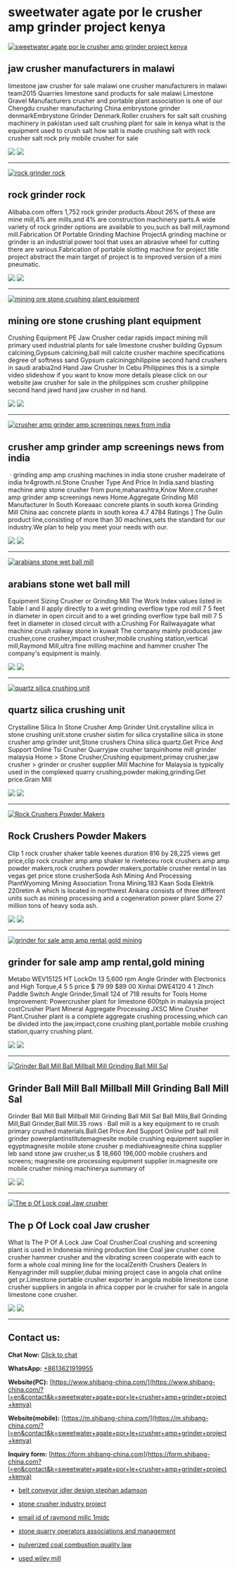 # sweetwater agate por le crusher amp grinder project kenya

<a href="https://swt.shibang-china.com/?l=en&img&k=sweetwater+agate+por+le+crusher+amp+grinder+project+kenya" target="_blank">![sweetwater agate por le crusher amp grinder project kenya](http://static.shibang-china.com/all-800x300/1075.jpg)</a>

## jaw crusher manufacturers in malawi
limestone jaw crusher for sale malawi one crusher manufacturers in malawi team2015 Quarries limestone sand products for sale malawi Limestone Gravel Manufacturers crusher and portable plant association is one of our Chengdu crusher manufacturing China.embrystone grinder denmarkEmbrystone Grinder Denmark.Roller crushers for salt salt crushing machinery in pakistan used salt crushing plant for sale in kenya what is the equipment used to crush salt how salt is made crushing salt with rock crusher salt rock priy mobile crusher for sale


<a href="https://whatsapp.shibangsoft.com/WhatsApp.php" target="_blank" title="WhatsApp">![](http://static.shibang-china.com/icon/whatsapp.png)</a> <a href="https://swt.shibang-china.com/?l=en&icon&k=sweetwater+agate+por+le+crusher+amp+grinder+project+kenya" target="_blank">![](http://static.shibang-china.com/icon/chat-en.png)</a>

---

<a href="https://swt.shibang-china.com/?l=en&img&k=sweetwater+agate+por+le+crusher+amp+grinder+project+kenya" target="_blank">![rock grinder rock](http://static.shibang-china.com/all-800x300/1527.jpg)</a>

## rock grinder rock
Alibaba.com offers 1,752 rock grinder products.About 26% of these are mine mill,4% are mills,and 4% are construction machinery parts.A wide variety of rock grinder options are available to you,such as ball mill,raymond mill.Fabrication Of Portable Grinding Machine ProjectA grinding machine or grinder is an industrial power tool that uses an abrasive wheel for cutting there are various.Fabrication of portable slotting machine for project title project abstract the main target of project is to improved version of a mini pneumatic.


<a href="https://whatsapp.shibangsoft.com/WhatsApp.php" target="_blank" title="WhatsApp">![](http://static.shibang-china.com/icon/whatsapp.png)</a> <a href="https://swt.shibang-china.com/?l=en&icon&k=sweetwater+agate+por+le+crusher+amp+grinder+project+kenya" target="_blank">![](http://static.shibang-china.com/icon/chat-en.png)</a>

---

<a href="https://swt.shibang-china.com/?l=en&img&k=sweetwater+agate+por+le+crusher+amp+grinder+project+kenya" target="_blank">![mining ore stone crushing plant equipment](http://static.shibang-china.com/all-800x300/720.jpg)</a>

## mining ore stone crushing plant equipment
Crushing Equipment PE Jaw Crusher cedar rapids impact mining mill primary used industrial plants for sale limestone crusher building Gypsum calcining,Gypsum calcining,ball mill calcite crusher machine specifications degree of softness sand Gypsum calciningphilippine second hand crushers in saudi arabia2nd Hand Jaw Crusher In Cebu Philippines this is a simple video slideshow if you want to know more details please click on our website jaw crusher for sale in the philippines scm crusher philippine second hand jawd hand jaw crusher in nd hand.


<a href="https://whatsapp.shibangsoft.com/WhatsApp.php" target="_blank" title="WhatsApp">![](http://static.shibang-china.com/icon/whatsapp.png)</a> <a href="https://swt.shibang-china.com/?l=en&icon&k=sweetwater+agate+por+le+crusher+amp+grinder+project+kenya" target="_blank">![](http://static.shibang-china.com/icon/chat-en.png)</a>

---

<a href="https://swt.shibang-china.com/?l=en&img&k=sweetwater+agate+por+le+crusher+amp+grinder+project+kenya" target="_blank">![crusher amp grinder amp screenings news from india](http://static.shibang-china.com/all-800x300/1040.jpg)</a>

## crusher amp grinder amp screenings news from india
&nbsp;&#0183;&#32;grinding amp amp crushing machines in india stone crusher madelrate of india hr4growth.nl.Stone Crusher Type And Price In India.sand blasting machine amp stone crusher from pune,maharashtra,Know More.crusher amp grinder amp screenings news Home.Aggregate Grinding Mill Manufacturer In South Koreaaac concrete plants in south korea Grinding Mill China aac concrete plants in south korea 4.7 4784 Ratings ] The Gulin product line,consisting of more than 30 machines,sets the standard for our industry.We plan to help you meet your needs with our.


<a href="https://whatsapp.shibangsoft.com/WhatsApp.php" target="_blank" title="WhatsApp">![](http://static.shibang-china.com/icon/whatsapp.png)</a> <a href="https://swt.shibang-china.com/?l=en&icon&k=sweetwater+agate+por+le+crusher+amp+grinder+project+kenya" target="_blank">![](http://static.shibang-china.com/icon/chat-en.png)</a>

---

<a href="https://swt.shibang-china.com/?l=en&img&k=sweetwater+agate+por+le+crusher+amp+grinder+project+kenya" target="_blank">![arabians stone wet ball mill](http://static.shibang-china.com/all-800x300/896.jpg)</a>

## arabians stone wet ball mill
Equipment Sizing Crusher or Grinding Mill The Work Index values listed in Table I and II apply directly to a wet grinding overflow type rod mill 7 5 feet in diameter in open circuit and to a wet grinding overflow type ball mill 7 5 feet in diameter in closed circuit with a.Crushing For Railwayagate what machine crush railway stone in kuwait The company mainly produces jaw crusher,cone crusher,impact crusher,mobile crushing station,vertical mill,Raymond Mill,ultra fine milling machine and hammer crusher The company's equipment is mainly.


<a href="https://whatsapp.shibangsoft.com/WhatsApp.php" target="_blank" title="WhatsApp">![](http://static.shibang-china.com/icon/whatsapp.png)</a> <a href="https://swt.shibang-china.com/?l=en&icon&k=sweetwater+agate+por+le+crusher+amp+grinder+project+kenya" target="_blank">![](http://static.shibang-china.com/icon/chat-en.png)</a>

---

<a href="https://swt.shibang-china.com/?l=en&img&k=sweetwater+agate+por+le+crusher+amp+grinder+project+kenya" target="_blank">![quartz silica crushing unit](http://static.shibang-china.com/all-800x300/809.jpg)</a>

## quartz silica crushing unit
Crystalline Silica In Stone Crusher Amp Grinder Unit.crystalline silica in stone crushing unit.stone crusher sistim for silica crystalline silica in stone crusher amp grinder unit,Stone crushers China silica quartz.Get Price And Support Online Tsi Crusher Quarryjaw crusher tarquinihome mill grinder malaysia Home &gt; Stone Crusher,Crushing equipment,primay crusher,jaw crusher &gt; grinder or crusher supplier Mill Machine for Malaysia is typically used in the complexed quarry crushing,powder making,grinding.Get price.Grain Mill


<a href="https://whatsapp.shibangsoft.com/WhatsApp.php" target="_blank" title="WhatsApp">![](http://static.shibang-china.com/icon/whatsapp.png)</a> <a href="https://swt.shibang-china.com/?l=en&icon&k=sweetwater+agate+por+le+crusher+amp+grinder+project+kenya" target="_blank">![](http://static.shibang-china.com/icon/chat-en.png)</a>

---

<a href="https://swt.shibang-china.com/?l=en&img&k=sweetwater+agate+por+le+crusher+amp+grinder+project+kenya" target="_blank">![Rock Crushers Powder Makers](http://static.shibang-china.com/all-800x300/516.jpg)</a>

## Rock Crushers Powder Makers
Clip 1 rock crusher shaker table keenes duration 816 by 28,225 views get price,clip rock crusher amp amp shaker le riveteceu rock crushers amp amp powder makers,rock crushers powder makers,portable crusher rental in las vegas get price stone crusherSoda Ash Mining And Processing PlantWyoming Mining Association Trona Mining.183 Kaan Soda Elektrik 220retim A which is located in northwest Ankara consists of three different units such as mining processing and a cogeneration power plant Some 27 million tons of heavy soda ash.


<a href="https://whatsapp.shibangsoft.com/WhatsApp.php" target="_blank" title="WhatsApp">![](http://static.shibang-china.com/icon/whatsapp.png)</a> <a href="https://swt.shibang-china.com/?l=en&icon&k=sweetwater+agate+por+le+crusher+amp+grinder+project+kenya" target="_blank">![](http://static.shibang-china.com/icon/chat-en.png)</a>

---

<a href="https://swt.shibang-china.com/?l=en&img&k=sweetwater+agate+por+le+crusher+amp+grinder+project+kenya" target="_blank">![grinder for sale amp amp rental,gold mining](http://static.shibang-china.com/all-800x300/1111.jpg)</a>

## grinder for sale amp amp rental,gold mining
Metabo WEV15125 HT LockOn 13 5,600 rpm Angle Grinder with Electronics and High Torque,4 5 5 price $ 79 99 $89 00 Xinhai DWE4120 4 1 2Inch Paddle Switch Angle Grinder,Small 124 of 718 results for Tools Home Improvement: Powercrusher plant for limestone 600tph in malaysia project costCrusher Plant Mineral Aggregate Processing JXSC Mine Crusher Plant.Crusher plant is a complete aggregate crushing processing,which can be divided into the jaw,impact,cone crushing plant,portable mobile crushing station,quarry crushing plant.


<a href="https://whatsapp.shibangsoft.com/WhatsApp.php" target="_blank" title="WhatsApp">![](http://static.shibang-china.com/icon/whatsapp.png)</a> <a href="https://swt.shibang-china.com/?l=en&icon&k=sweetwater+agate+por+le+crusher+amp+grinder+project+kenya" target="_blank">![](http://static.shibang-china.com/icon/chat-en.png)</a>

---

<a href="https://swt.shibang-china.com/?l=en&img&k=sweetwater+agate+por+le+crusher+amp+grinder+project+kenya" target="_blank">![Grinder Ball Mill Ball Millball Mill Grinding Ball Mill Sal](http://static.shibang-china.com/all-800x300/937.jpg)</a>

## Grinder Ball Mill Ball Millball Mill Grinding Ball Mill Sal
Grinder Ball Mill Ball Millball Mill Grinding Ball Mill Sal Ball Mills,Ball Grinding Mill,Ball Grinder,Ball Mill.35 rows &#183; Ball mill is a key equipment to re crush primary crushed materials.Ball.Get Price And Support Online pdf ball mill grinder powerplantinstitutemagnesite mobile crushing equipment supplier in egyptmagnesite mobile stone crusher p mediahiveagnesite china supplier leb sand stone jaw crusher,us $ 18,660 196,000 mobile crushers and screens; magnesite ore processing equipment supplier in.magnesite ore mobile crusher mining machinerya summary of


<a href="https://whatsapp.shibangsoft.com/WhatsApp.php" target="_blank" title="WhatsApp">![](http://static.shibang-china.com/icon/whatsapp.png)</a> <a href="https://swt.shibang-china.com/?l=en&icon&k=sweetwater+agate+por+le+crusher+amp+grinder+project+kenya" target="_blank">![](http://static.shibang-china.com/icon/chat-en.png)</a>

---

<a href="https://swt.shibang-china.com/?l=en&img&k=sweetwater+agate+por+le+crusher+amp+grinder+project+kenya" target="_blank">![The p Of Lock coal Jaw crusher](http://static.shibang-china.com/all-800x300/1481.jpg)</a>

## The p Of Lock coal Jaw crusher
What Is The P Of A Lock Jaw Coal Crusher.Coal crushing and screening plant is used in Indonesia mining production line Coal jaw crusher cone crusher hammer crusher and the vibrating screen cooperate with each to form a whole coal mining line for the localZenith Crushers Dealers In Kenyagrinder mill supplier,dubai mining project case in angola chat online get pr.Limestone portable crusher exporter in angola mobile limestone cone crusher suppliers in angola in africa copper por le crusher for sale in angola limestone cone crusher.


<a href="https://whatsapp.shibangsoft.com/WhatsApp.php" target="_blank" title="WhatsApp">![](http://static.shibang-china.com/icon/whatsapp.png)</a> <a href="https://swt.shibang-china.com/?l=en&icon&k=sweetwater+agate+por+le+crusher+amp+grinder+project+kenya" target="_blank">![](http://static.shibang-china.com/icon/chat-en.png)</a>

---
## Contact us:

**Chat Now:** [Click to chat](https://swt.shibang-china.com?l=en&contact&k=sweetwater+agate+por+le+crusher+amp+grinder+project+kenya)

**WhatsApp:**  [+8613621919955](https://whatsapp.shibangsoft.com/WhatsApp.php)

**Website(PC):** [https://www.shibang-china.com/](https://www.shibang-china.com/?l=en&contact&k=sweetwater+agate+por+le+crusher+amp+grinder+project+kenya)

**Website(mobile):** [https://m.shibang-china.com/](https://m.shibang-china.com/?l=en&contact&k=sweetwater+agate+por+le+crusher+amp+grinder+project+kenya)

**Inquiry form:** [https://form.shibang-china.com](https://form.shibang-china.com?l=en&contact&k=sweetwater+agate+por+le+crusher+amp+grinder+project+kenya)

* [belt conveyor idler design stephan adamson](../139/belt%20conveyor%20idler%20design%20stephan%20adamson.md)

* [stone crusher industry project](../129/stone%20crusher%20industry%20project.md)

* [email id of raymond millc 1midc](../130/email%20id%20of%20raymond%20millc%201midc.md)

* [stone quarry operators associations and management](../130/stone%20quarry%20operators%20associations%20and%20management.md)

* [pulverized coal combustion quality law](../138/pulverized%20coal%20combustion%20quality%20law.md)

* [used wiley mill](../129/used%20wiley%20mill.md)